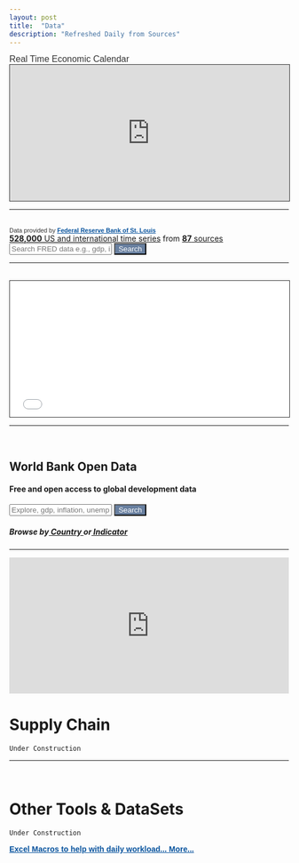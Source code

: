```yaml
---
layout: post
title:  "Data"
description: "Refreshed Daily from Sources"
---
```


<div class="poweredBy" style="font-family: Arial, Helvetica, sans-serif;">
  <span style="font-size: 16px;color: #333333;text-decoration: none;">Real Time Economic Calendar</span>
</div>    
<iframe style="border: 1px solid #333333"  src="https://sslecal2.forexprostools.com?columns=exc_flags,exc_currency,exc_importance,exc_actual,exc_forecast,exc_previous&category=_employment,_economicActivity,_credit,_confidenceIndex&features=datepicker,calType=week=7&lang=1" width="100%" height="245" frameborder="0" allowtransparency="true" marginwidth="0" marginheight="0"></iframe><div class="poweredBy" style="font-family: Arial, Helvetica, sans-serif;" align="right"><span style="font-size: 10px;color: #333333;text-decoration: none;" align="right"></span></div>
<hr>
<br />

<div class="poweredBy" style="font-family: Arial, Helvetica, sans-serif;"><span style="font-size: 11px;color: #333333;text-decoration: none;">Data provided by <a href="https://fred.stlouisfed.org/" rel="nofollow" target="_blank" style="font-size: 11px;color: #06529D; font-weight: bold;" class="underline_link" align="right">Federal Reserve Bank of St. Louis</a></span></div>

<div class="proj-box-format">
  <div class="col-xs-12" id="fred-homepage-bluebox" style="padding-left: 0; padding-right: 0;">
    <div class="col-xs-12" style="padding-left: 0; padding-right: 0;">
        <div class="col-xs-12 col-sm-4 col-sm-push-8 text-right" style="padding-right: 1em;"></div>
        <div class="col-xs-12" style="padding-left: 0; padding-right: 0;">
            <div id="fred-homepage-description" class="hidden-xs col-sm-12 text-center">
              <a href="https://fred.stlouisfed.org/tags/series"><strong>528,000</strong> US and international time series</a> from <a href="https://fred.stlouisfed.org/sources"><strong>87</strong> sources</a>
            </div>
        </div>
        <div class="col-xs-12 col-sm-10 col-sm-offset-1">
           <form action="https://fred.stlouisfed.org/search?st=&404-search-button=Search" method="GET">
              <input type="text" id="search" name="st" placeholder="Search FRED data e.g., gdp, inflation, unemployment">
                <button type="submit" id="submit" style="background-color:#687f9f;color:white">Search</button>
            </form>
        </div>
    </div>
</div>
  <hr>

<br />
  <meta content="width=device-width, initial-scale=1.0" name="viewport">
  <iframe style="border: 1px solid #333333; overflow: hidden; width: 100%; height: 245px;" src="//research.stlouisfed.org/fred-glance-widget.php" height="245" width="100%" frameborder="0" scrolling="yes"></iframe>
<hr>
<br />

<h2 class="app-title"><span>World Bank Open Data</span></h2>
<h4 class="app-description"><span>Free and open access to global development data</span></h4>

<div class="col-xs-15 col-sm-13 col-sm-offset-2">
  <form action="https://databank.worldbank.org/data/databases/page/1/orderby/popularity/direction/desc?qterm=&404-search-button=Search" method="GET">
    <input type="text" id="search" name="qterm" placeholder="Explore, gdp, inflation, unemployment">
    <button type="submit" id="submit" style="background-color:#687f9f;color:white"> Search </button>
  </form>
  <h5 data-reactid=""><span data-reactid="">Browse by</span><a class="country" href="https://data.worldbank.org/country" data-reactid=""><span data-reactid=""> Country </span></a><span data-reactid="">or</span><a href="https://data.worldbank.org/indicator" data-reactid=""><span data-reactid=""> Indicator</span></a></h5>
</div>

<hr>

<iframe src="https://data.worldbank.org/share/widget?end=2013&indicators=EN.ATM.CO2E.KT&locations=1W&start=1960&view=chart" width='100%' height='245' frameBorder='0' scrolling="Yes" ></iframe>

<br /> 
<h1 class="section-front-header-module__title">Supply Chain</h1>

    Under Construction

<hr>
<br />
<h1 class="section-front-header-module__title">Other Tools & DataSets</h1>

    Under Construction
    
<div class="poweredBy" style="font-family: Arial, Helvetica, sans-serif;"><span style="font-size: 15px;color: #333333;text-decoration: none;"><a href="git@github.com:LuisFRoch/Excel-Tools.git" rel="nofollow" target="_blank" style="font-size: 14px;color: #06529D; font-weight: bold;" class="underline_link" align="right">Excel Macros to help with daily workload... More...</a></span></div>

